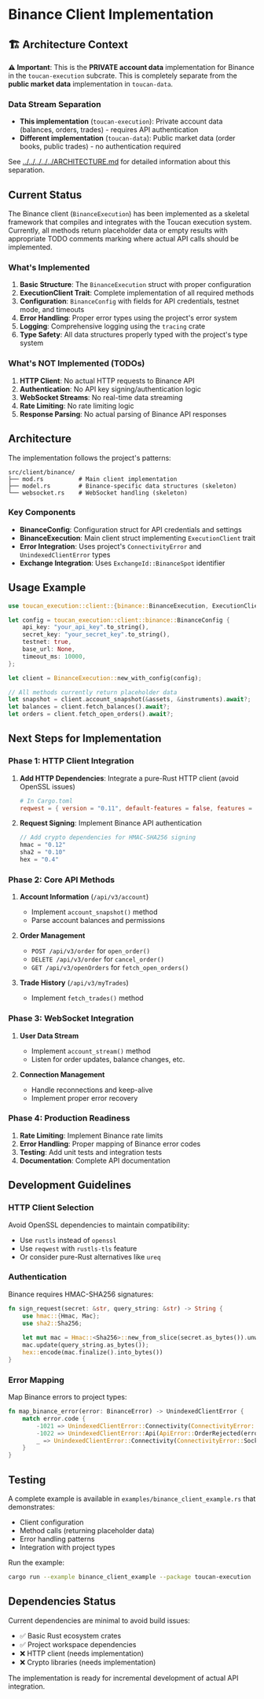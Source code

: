 # Binance Client Implementation

## 🏗️ Architecture Context

**⚠️ Important**: This is the **PRIVATE account data** implementation for Binance in the `toucan-execution` subcrate. This is completely separate from the **public market data** implementation in `toucan-data`.

### Data Stream Separation
- **This implementation** (`toucan-execution`): Private account data (balances, orders, trades) - requires API authentication
- **Different implementation** (`toucan-data`): Public market data (order books, public trades) - no authentication required

See [../../../../../ARCHITECTURE.md](../../../../../ARCHITECTURE.md) for detailed information about this separation.

## Current Status

The Binance client (`BinanceExecution`) has been implemented as a skeletal framework that compiles and integrates with the Toucan execution system. Currently, all methods return placeholder data or empty results with appropriate TODO comments marking where actual API calls should be implemented.

### What's Implemented

1. **Basic Structure**: The `BinanceExecution` struct with proper configuration
2. **ExecutionClient Trait**: Complete implementation of all required methods
3. **Configuration**: `BinanceConfig` with fields for API credentials, testnet mode, and timeouts
4. **Error Handling**: Proper error types using the project's error system
5. **Logging**: Comprehensive logging using the `tracing` crate
6. **Type Safety**: All data structures properly typed with the project's type system

### What's NOT Implemented (TODOs)

1. **HTTP Client**: No actual HTTP requests to Binance API
2. **Authentication**: No API key signing/authentication logic
3. **WebSocket Streams**: No real-time data streaming
4. **Rate Limiting**: No rate limiting logic
5. **Response Parsing**: No actual parsing of Binance API responses

## Architecture

The implementation follows the project's patterns:

```
src/client/binance/
├── mod.rs          # Main client implementation
├── model.rs        # Binance-specific data structures (skeleton)
└── websocket.rs    # WebSocket handling (skeleton)
```

### Key Components

- **BinanceConfig**: Configuration struct for API credentials and settings
- **BinanceExecution**: Main client struct implementing `ExecutionClient` trait
- **Error Integration**: Uses project's `ConnectivityError` and `UnindexedClientError` types
- **Exchange Integration**: Uses `ExchangeId::BinanceSpot` identifier

## Usage Example

```rust
use toucan_execution::client::{binance::BinanceExecution, ExecutionClient};

let config = toucan_execution::client::binance::BinanceConfig {
    api_key: "your_api_key".to_string(),
    secret_key: "your_secret_key".to_string(),
    testnet: true,
    base_url: None,
    timeout_ms: 10000,
};

let client = BinanceExecution::new_with_config(config);

// All methods currently return placeholder data
let snapshot = client.account_snapshot(&assets, &instruments).await?;
let balances = client.fetch_balances().await?;
let orders = client.fetch_open_orders().await?;
```

## Next Steps for Implementation

### Phase 1: HTTP Client Integration

1. **Add HTTP Dependencies**: Integrate a pure-Rust HTTP client (avoid OpenSSL issues)
   ```toml
   # In Cargo.toml
   reqwest = { version = "0.11", default-features = false, features = ["json", "rustls-tls"] }
   ```

2. **Request Signing**: Implement Binance API authentication
   ```rust
   // Add crypto dependencies for HMAC-SHA256 signing
   hmac = "0.12"
   sha2 = "0.10"
   hex = "0.4"
   ```

### Phase 2: Core API Methods

1. **Account Information** (`/api/v3/account`)
   - Implement `account_snapshot()` method
   - Parse account balances and permissions

2. **Order Management**
   - `POST /api/v3/order` for `open_order()`
   - `DELETE /api/v3/order` for `cancel_order()`
   - `GET /api/v3/openOrders` for `fetch_open_orders()`

3. **Trade History** (`/api/v3/myTrades`)
   - Implement `fetch_trades()` method

### Phase 3: WebSocket Integration

1. **User Data Stream**
   - Implement `account_stream()` method
   - Listen for order updates, balance changes, etc.

2. **Connection Management**
   - Handle reconnections and keep-alive
   - Implement proper error recovery

### Phase 4: Production Readiness

1. **Rate Limiting**: Implement Binance rate limits
2. **Error Handling**: Proper mapping of Binance error codes
3. **Testing**: Add unit tests and integration tests
4. **Documentation**: Complete API documentation

## Development Guidelines

### HTTP Client Selection

Avoid OpenSSL dependencies to maintain compatibility:
- Use `rustls` instead of `openssl`
- Use `reqwest` with `rustls-tls` feature
- Or consider pure-Rust alternatives like `ureq`

### Authentication

Binance requires HMAC-SHA256 signatures:
```rust
fn sign_request(secret: &str, query_string: &str) -> String {
    use hmac::{Hmac, Mac};
    use sha2::Sha256;
    
    let mut mac = Hmac::<Sha256>::new_from_slice(secret.as_bytes()).unwrap();
    mac.update(query_string.as_bytes());
    hex::encode(mac.finalize().into_bytes())
}
```

### Error Mapping

Map Binance errors to project types:
```rust
fn map_binance_error(error: BinanceError) -> UnindexedClientError {
    match error.code {
        -1021 => UnindexedClientError::Connectivity(ConnectivityError::Timeout),
        -1022 => UnindexedClientError::Api(ApiError::OrderRejected(error.msg)),
        _ => UnindexedClientError::Connectivity(ConnectivityError::Socket(error.msg)),
    }
}
```

## Testing

A complete example is available in `examples/binance_client_example.rs` that demonstrates:
- Client configuration
- Method calls (returning placeholder data)
- Error handling patterns
- Integration with project types

Run the example:
```bash
cargo run --example binance_client_example --package toucan-execution
```

## Dependencies Status

Current dependencies are minimal to avoid build issues:
- ✅ Basic Rust ecosystem crates
- ✅ Project workspace dependencies
- ❌ HTTP client (needs implementation)
- ❌ Crypto libraries (needs implementation)

The implementation is ready for incremental development of actual API integration.
